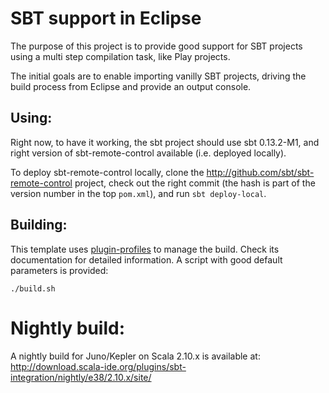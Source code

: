 SBT support in Eclipse
======================

The purpose of this project is to provide good support for SBT projects using a multi step compilation task, like Play projects.

The initial goals are to enable importing vanilly SBT projects, driving the build process from Eclipse and provide an output console.

## Using:

Right now, to have it working, the sbt project should use sbt 0.13.2-M1, and right version of sbt-remote-control available (i.e. deployed locally).

To deploy sbt-remote-control locally, clone the http://github.com/sbt/sbt-remote-control project, check out the right commit (the hash is part of the version number in the top `pom.xml`), and run `sbt deploy-local`.

## Building:

This template uses [plugin-profiles](https://github.com/scala-ide/plugin-profiles) to manage the build. Check its documentation for detailed information. A script with good default parameters is provided:

    ./build.sh

# Nightly build:

A nightly build for Juno/Kepler on Scala 2.10.x is available at: http://download.scala-ide.org/plugins/sbt-integration/nightly/e38/2.10.x/site/
